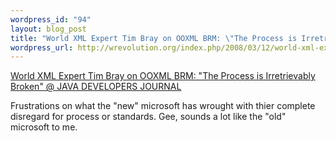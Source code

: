```yaml
--- 
wordpress_id: "94"
layout: blog_post
title: "World XML Expert Tim Bray on OOXML BRM: \"The Process is Irretrievably Broken\" @ JAVA DEVELOPERS JOURNAL"
wordpress_url: http://wrevolution.org/index.php/2008/03/12/world-xml-expert-tim-bray-on-ooxml-brm-the-process-is-irretrievably-broken-java-developers-journal/
---
```

<a href="http://java.sys-con.com/read/509779.htm">World XML Expert Tim Bray on OOXML BRM: "The Process is Irretrievably Broken" @ JAVA DEVELOPERS JOURNAL</a>

Frustrations on what the "new" microsoft has wrought with thier complete disregard for process or standards.  Gee, sounds a lot like the "old" microsoft to me.

